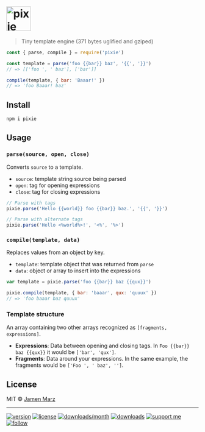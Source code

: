 
<h1>
  <img src=https://cdn.rawgit.com/pixiejs/pixie/master/pixie.svg alt=pixie height=64>
</h1>

> Tiny template engine (371 bytes uglified and gziped)

```js
const { parse, compile } = require('pixie')

const template = parse('foo {{bar}} baz', '{{', '}}')
// => [['foo ', ' baz'], ['bar']]

compile(template, { bar: 'Baaar!' })
// => 'foo Baaar! baz'
```

## Install

```sh
npm i pixie
```

## Usage

### `parse(source, open, close)`

Converts `source` to a template.

- `source`: template string source being parsed
- `open`: tag for opening expressions
- `close`: tag for closing expressions

```js
// Parse with tags
pixie.parse('Hello {{world}} foo {{bar}} baz.', '{{', '}}')

// Parse with alternate tags
pixie.parse('Hello <%world%>!', '<%', '%>')
```

### `compile(template, data)`

Replaces values from an object by key.

- `template`: template object that was returned from `parse`
- `data`: object or array to insert into the expressions

```js
var template = pixie.parse('foo {{bar}} baz {{qux}}')

pixie.compile(template, { bar: 'baaar', qux: 'quuux' })
// => 'foo baaar baz quuux'
```

### Template structure

An array containing two other arrays recognized as `[fragments, expressions]`.

- **Expressions**: Data between opening and closing tags. In `Foo {{bar}} baz {{qux}}` it would be `['bar', 'qux']`.
- **Fragments**: Data around your expressions. In the same example, the fragments would be `['Foo ', ' baz', '']`.

## License

MIT &copy; [Jamen Marz](http://jamenmarz.com/)

---

[![version](https://img.shields.io/npm/v/pixie.svg?style=flat-square)](https://npmjs.com/package/pixie) [![license](https://img.shields.io/npm/l/pixie.svg?style=flat-square)](https://npmjs.com/package/pixie) [![downloads/month](https://img.shields.io/npm/dm/pixie.svg?style=flat-square)](https://npmjs.com/package/pixie) [![downloads](https://img.shields.io/npm/dt/pixie.svg?style=flat-square)](https://npmjs.com/package/pixie) [![support me](https://img.shields.io/badge/support%20me-paypal-green.svg?style=flat-square)](https://www.paypal.me/jamenmarz/5usd) [![follow](https://img.shields.io/github/followers/jamen.svg?style=social&label=Follow)](https://github.com/jamen)
